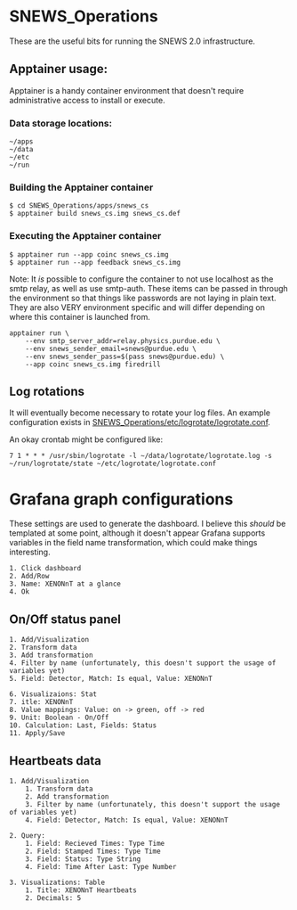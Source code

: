 # SNEWS_Operations
These are the useful bits for running the SNEWS 2.0 infrastructure.

## Apptainer usage:
Apptainer is a handy container environment that doesn't require administrative
access to install or execute.

### Data storage locations:
	~/apps
	~/data
	~/etc
	~/run

### Building the Apptainer container
	$ cd SNEWS_Operations/apps/snews_cs
	$ apptainer build snews_cs.img snews_cs.def

### Executing the Apptainer container
	$ apptainer run --app coinc snews_cs.img
	$ apptainer run --app feedback snews_cs.img

Note: 
It *is* possible to configure the container to 
not use localhost as the smtp relay, as well as use smtp-auth.
These items can be passed in through the environment
so that things like passwords are not laying in plain text.
They are also VERY environment specific and will differ
depending on where this container is launched from.

	apptainer run \
		--env smtp_server_addr=relay.physics.purdue.edu \
		--env snews_sender_email=snews@purdue.edu \
		--env snews_sender_pass=$(pass snews@purdue.edu) \
		--app coinc snews_cs.img firedrill

## Log rotations

It will eventually become necessary to rotate your log files.
An example configuration exists in [SNEWS_Operations/etc/logrotate/logrotate.conf](https://github.com/SNEWS2/SNEWS_Operations/blob/main/etc/logrotate/logrotate.conf).

An okay crontab might be configured like:

	7 1 * * * /usr/sbin/logrotate -l ~/data/logrotate/logrotate.log -s ~/run/logrotate/state ~/etc/logrotate/logrotate.conf

# Grafana graph configurations

These settings are used to generate the dashboard.  I believe this *should* be templated at some point, although it doesn't appear Grafana supports variables in the field name transformation, which could make things interesting.

	1. Click dashboard
	2. Add/Row
	3. Name: XENONnT at a glance
	4. Ok

## On/Off status panel
	1. Add/Visualization
	2. Transform data
	3. Add transformation
	4. Filter by name (unfortunately, this doesn't support the usage of variables yet)
	5. Field: Detector, Match: Is equal, Value: XENONnT

	6. Visualizaions: Stat
	7. itle: XENONnT
	8. Value mappings: Value: on -> green, off -> red
	9. Unit: Boolean - On/Off
	10. Calculation: Last, Fields: Status
	11. Apply/Save

## Heartbeats data
	1. Add/Visualization
	    1. Transform data
	    2. Add transformation
	    3. Filter by name (unfortunately, this doesn't support the usage of variables yet)
	    4. Field: Detector, Match: Is equal, Value: XENONnT

	2. Query:
	    1. Field: Recieved Times: Type Time
	    2. Field: Stamped Times: Type Time
	    3. Field: Status: Type String
	    4. Field: Time After Last: Type Number

	3. Visualizations: Table
	    1. Title: XENONnT Heartbeats
	    2. Decimals: 5

